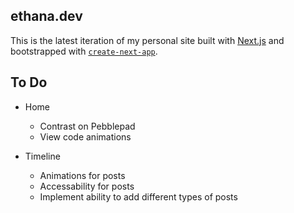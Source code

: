 ## ethana.dev

This is the latest iteration of my personal site built with [Next.js](https://nextjs.org/) and bootstrapped with
[`create-next-app`](https://github.com/vercel/next.js/tree/canary/packages/create-next-app).

## To Do

- Home

  - Contrast on Pebblepad
  - View code animations

- Timeline

  - Animations for posts
  - Accessability for posts
  - Implement ability to add different types of posts
